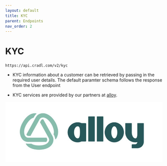 ```yaml
---
layout: default
title: KYC
parent: Endpoints
nav_order: 2
---
```


# KYC
`https://api.cradl.com/v2/kyc`

* KYC information about a customer can be retrieved by passing in the required user details. The default paramter schema follows the response from the User endpoint

* KYC services are provided by our partners at [alloy](https://www.alloy.co).


![](https://github.com/jonathanandrewsuk/cradl/blob/master/assets/images/alloy.png?raw=true)
